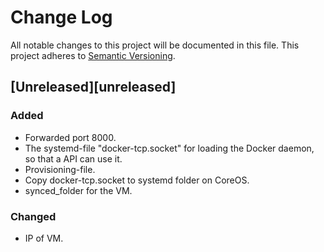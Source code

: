 # Change Log
All notable changes to this project will be documented in this file.
This project adheres to [Semantic Versioning](http://semver.org/).

## [Unreleased][unreleased]
### Added
- Forwarded port 8000.
- The systemd-file "docker-tcp.socket" for loading the Docker daemon, so that a API can use it.
- Provisioning-file.
- Copy docker-tcp.socket to systemd folder on CoreOS.
- synced_folder for the VM.
### Changed
- IP of VM.
